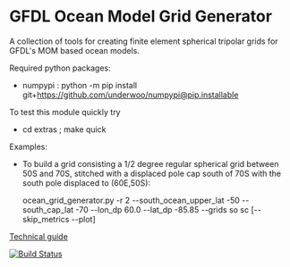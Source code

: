 # GFDL Ocean Model Grid Generator
A collection of tools for creating finite element spherical tripolar grids for GFDL's MOM based ocean models.

Required python packages:
- numpypi : python -m pip install git+https://github.com/underwoo/numpypi@pip.installable
 
To test this module quickly try
- cd extras ; make quick

Examples:
- To build a grid consisting a 1/2 degree regular spherical grid between 50S and 70S, stitched with  a displaced pole cap south of 70S with the south pole displaced to (60E,50S):
 
  ocean_grid_generator.py -r 2  --south_ocean_upper_lat -50 --south_cap_lat -70 --lon_dp 60.0 --lat_dp -85.85 --grids so sc [--skip_metrics --plot] 


[Technical guide](https://github.com/nikizadehgfdl/grid_generation/blob/dev/ocean_grid_generator_guide.pdf)

[![Build Status](https://travis-ci.org/nikizadehgfdl/ocean_model_grid_generator.svg?branch=dev)](https://travis-ci.org/nikizadehgfdl/ocean_model_grid_generator)

